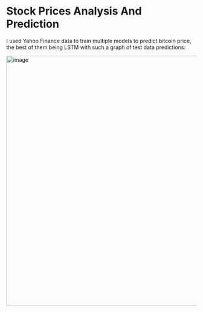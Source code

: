 # Stock Prices Analysis And Prediction

I used Yahoo Finance data to train multiple models to predict bitcoin price, the best of them being LSTM with such a graph of test data predictions:

<img width="660" alt="image" src="https://github.com/a125x/Stock-Prices-Analysis-And-Prediction/assets/91656458/194d848a-6c1e-45a5-bf7c-72302b501917">
